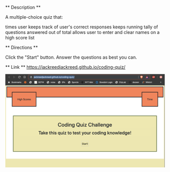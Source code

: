 ** Description **

A multiple-choice quiz that:

times user
keeps track of user's correct responses
keeps running tally of questions answered out of total
allows user to enter and clear names on a high score list

** Directions **

Click the "Start" button. Answer the questions as best you can.

** Link ** https://jackreedjackreed.github.io/coding-quiz/

<img src="screenshot.png" alt="screnshot of application">